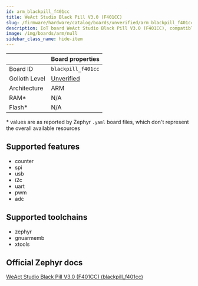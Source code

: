 ```yaml
---
id: arm_blackpill_f401cc
title: WeAct Studio Black Pill V3.0 (F401CC)
slug: /firmware/hardware/catalog/boards/unverified/arm_blackpill_f401cc
description: IoT board WeAct Studio Black Pill V3.0 (F401CC), compatible with Golioth at unverified level.
image: /img/boards/arm/null
sidebar_class_name: hide-item
---
```


[//]: # (This is an auto-generated file, do not edit! Changes to it will be lost upon re-generation)



|                | Board properties     |
| -------------  | -------------------- |
| Board ID       | `blackpill_f401cc` |
| Golioth Level  | [Unverified](/firmware/hardware#unverified-boards) |
| Architecture   | ARM |
| RAM*           | N/A |
| Flash*         | N/A |

\* values are as reported by Zephyr `.yaml` board files, which don't represent the overall available resources



## Supported features

* counter
* spi
* usb
* i2c
* uart
* pwm
* adc

## Supported toolchains

* zephyr
* gnuarmemb
* xtools

## Official Zephyr docs

[WeAct Studio Black Pill V3.0 (F401CC) (blackpill_f401cc)](https://docs.zephyrproject.org/3.6.0/boards/arm/blackpill_f401cc/doc/index.html)
